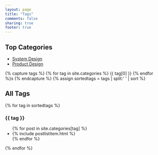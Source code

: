 ```yaml
---
layout: page
title: "Tags"
comments: false
sharing: true
footer: true
---
```


<h2>Top Categories</h2>
<ul>
  <li><a href="https://euccas.github.io/categories/system-design/">System Design</a></li>
  <li><a href="https://euccas.github.io/categories/product-design/">Product Design</a></li>
</ul>

{% capture tags %}
  {% for tag in site.categories %}
    {{ tag[0] }}
  {% endfor %}s
{% endcapture %}
{% assign sortedtags = tags | split:' ' | sort %}

<h2>All Tags</h2>
{% for tag in sortedtags %}
  <h3 id="{{ tag }}">{{ tag }}</h3>
  <ul>
  {% for post in site.categories[tag] %}
    <li>
      {% include postlistitem.html %}
    </li>
  {% endfor %}
  </ul>
{% endfor %}
